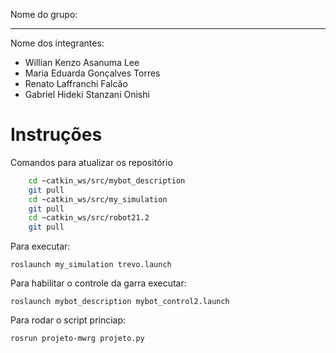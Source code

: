 Nome do grupo: 

____________

Nome dos integrantes: 

* Willian Kenzo Asanuma Lee
* Maria Eduarda Gonçalves Torres
* Renato Laffranchi Falcão
* Gabriel Hideki Stanzani Onishi



# Instruções

Comandos para atualizar os repositório
```bash
    cd ~catkin_ws/src/mybot_description
    git pull
    cd ~catkin_ws/src/my_simulation
    git pull
    cd ~catkin_ws/src/robot21.2
    git pull
```


Para executar:

	roslaunch my_simulation trevo.launch

Para habilitar o controle da garra executar:

	roslaunch mybot_description mybot_control2.launch 

Para rodar o script princiap:

	rosrun projeto-mwrg projeto.py
